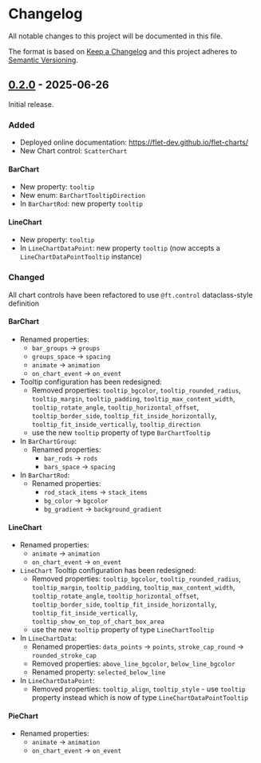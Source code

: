 # Changelog

All notable changes to this project will be documented in this file.

The format is based on [Keep a Changelog](http://keepachangelog.com/en/1.0.0/)
and this project adheres to [Semantic Versioning](http://semver.org/spec/v2.0.0.html).

## [0.2.0] - 2025-06-26

Initial release.

### Added

- Deployed online documentation: https://flet-dev.github.io/flet-charts/
- New Chart control: `ScatterChart`

#### BarChart

- New property: `tooltip`
- New enum: `BarChartTooltipDirection`
- In `BarChartRod`: new property `tooltip`

#### LineChart

- New property: `tooltip`
- In `LineChartDataPoint`: new property `tooltip` (now accepts a `LineChartDataPointTooltip` instance)

### Changed

All chart controls have been refactored to use `@ft.control` dataclass-style definition

#### BarChart

- Renamed properties:
    - `bar_groups` → `groups`
    - `groups_space` → `spacing`
    - `animate` → `animation`
    - `on_chart_event` → `on_event`
- Tooltip configuration has been redesigned:
    - Removed properties: `tooltip_bgcolor`, `tooltip_rounded_radius`, `tooltip_margin`, `tooltip_padding`, `tooltip_max_content_width`, `tooltip_rotate_angle`, `tooltip_horizontal_offset`, `tooltip_border_side`, `tooltip_fit_inside_horizontally`, `tooltip_fit_inside_vertically`, `tooltip_direction`
    - use the new `tooltip` property of type `BarChartTooltip`
- In `BarChartGroup`:
    - Renamed properties: 
      - `bar_rods` → `rods`
      - `bars_space` → `spacing`
- In `BarChartRod`:
    - Renamed properties: 
      - `rod_stack_items` → `stack_items`
      - `bg_color` → `bgcolor`
      - `bg_gradient` → `background_gradient`

#### LineChart

- Renamed properties:
    - `animate` → `animation`
    - `on_chart_event` → `on_event`
- `LineChart` Tooltip configuration has been redesigned:
    - Removed properties: `tooltip_bgcolor`, `tooltip_rounded_radius`, `tooltip_margin`, `tooltip_padding`, `tooltip_max_content_width`, `tooltip_rotate_angle`, `tooltip_horizontal_offset`, `tooltip_border_side`, `tooltip_fit_inside_horizontally`, `tooltip_fit_inside_vertically`, `tooltip_show_on_top_of_chart_box_area`
    - use the new `tooltip` property of type `LineChartTooltip` 
- In `LineChartData`:
    - Renamed properties: `data_points` → `points`, `stroke_cap_round` → `rounded_stroke_cap`
    - Removed properties: `above_line_bgcolor`, `below_line_bgcolor`
    - Renamed property: `selected_below_line`
- In `LineChartDataPoint`:
    - Removed properties: `tooltip_align`, `tooltip_style` - use `tooltip` property instead which is now of type `LineChartDataPointTooltip`

#### PieChart

- Renamed properties:
    - `animate` → `animation`
    - `on_chart_event` → `on_event`


[0.2.0]: https://github.com/flet-dev/flet-charts/releases/tag/0.2.0